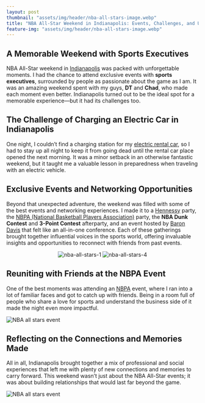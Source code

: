 ```yaml
---
layout: post
thumbnail: "assets/img/header/nba-all-stars-image.webp"
title: "NBA All-Star Weekend in Indianapolis: Events, Challenges, and Unforgettable Connections"
feature-img: "assets/img/header/nba-all-stars-image.webp"
---
```


## A Memorable Weekend with Sports Executives
NBA All-Star weekend in [Indianapolis](https://visitindy.com/) was packed with unforgettable moments. I had the chance to attend exclusive events with **sports executives**, surrounded by people as passionate about the game as I am. It was an amazing weekend spent with my guys, **DT** and **Chad**, who made each moment even better. Indianapolis turned out to be the ideal spot for a memorable experience—but it had its challenges too. 

## The Challenge of Charging an Electric Car in Indianapolis
One night, I couldn’t find a charging station for my [electric rental car](https://www.rentalcars.com/en/electric-car/), so I had to stay up all night to keep it from going dead until the rental car place opened the next morning. It was a minor setback in an otherwise fantastic weekend, but it taught me a valuable lesson in preparedness when traveling with an electric vehicle.

## Exclusive Events and Networking Opportunities
Beyond that unexpected adventure, the weekend was filled with some of the best events and networking experiences. I made it to a [Hennessy](https://www.hennessy.com/us/) party, the [NBPA (National Basketball Players Association)](https://nbpa.com/) party, the **NBA Dunk Contest** and **3-Point Contest** afterparty, and an event hosted by [Baron Davis](https://en.wikipedia.org/wiki/Baron_Davis) that felt like an all-in-one conference. Each of these gatherings brought together influential voices in the sports world, offering invaluable insights and opportunities to reconnect with friends from past events.

<div class="img-flex" style="text-align: center">
  <img src="{{site.baseurl}}/assets/img/blog-img/nba-all-stars-1.webp" alt="nba-all-stars-1" >
  <img src="{{site.baseurl}}/assets/img/blog-img/nba-all-stars-4.webp" alt="nba-all-stars-4" >
</div>

## Reuniting with Friends at the NBPA Event
One of the best moments was attending an [NBPA](https://nbpa.com/) event, where I ran into a lot of familiar faces and got to catch up with friends. Being in a room full of people who share a love for sports and understand the business side of it made the night even more impactful. 

![NBA all stars event]({{site.baseurl}}/assets/img/blog-img/nba-all-stars-2.webp)

## Reflecting on the Connections and Memories Made
All in all, Indianapolis brought together a mix of professional and social experiences that left me with plenty of new connections and memories to carry forward. This weekend wasn’t just about the NBA All-Star events; it was about building relationships that would last far beyond the game.

![NBA all stars event]({{site.baseurl}}/assets/img/blog-img/nba-all-stars-3.webp)
